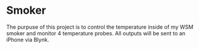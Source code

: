 # Smoker
The purpuse of this project is to control the temperature inside of my WSM smoker and monitor 4 temperature probes.  All outputs will be sent to an iPhone via Blynk.
